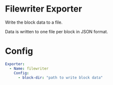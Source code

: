 # Filewriter Exporter

Write the block data to a file.

Data is written to one file per block in JSON format.

# Config
```yaml
Exporter:
  - Name: filewriter
    Config:
      - block-dir: "path to write block data"
```

